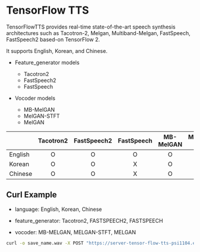 # TensorFlow TTS

TensorFlowTTS provides real-time state-of-the-art speech synthesis architectures such as Tacotron-2, Melgan, Multiband-Melgan, FastSpeech, FastSpeech2 based-on TensorFlow 2. 

It supports English, Korean, and Chinese.

- Feature_generator models
    - Tacotron2
    - FastSpeech2
    - FastSpeech

- Vocoder models
    - MB-MelGAN
    - MelGAN-STFT
    - MelGAN

|         | Tacotron2 | FastSpeech2 | FastSpeech | MB-MelGAN | MelGAN-STFT | MelGAN |
|---------|:---------:|:-----------:|:----------:|:---------:|:-----------:|:------:|
| English |     O     |      O      |      O     |     O     |      O      |    O   |
| Korean  |     O     |      O      |      X     |     O     |      X      |    X   |
| Chinese |     O     |      O      |      X     |     O     |      X      |    X   |

## Curl Example
- language: English, Korean, Chinese

- feature_generator: Tacotron2, FASTSPEECH2, FASTSPEECH

- vocoder: MB-MELGAN, MELGAN-STFT, MELGAN

```bash
curl -o save_name.wav -X POST "https://server-tensor-flow-tts-psi1104.endpoint.ainize.ai/predict" -H  "accept: application/json" -H  "Content-Type: multipart/form-data" -F "language=english" -F "feature_generator=TACOTRON2" -F "vocoder=MB-MELGAN" -F "input_text=This is test sentence."
```
